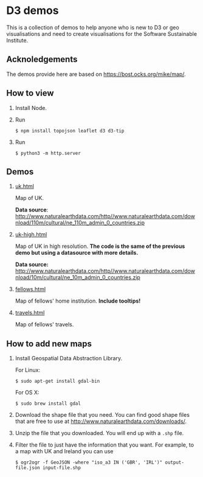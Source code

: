 # D3 demos

This is a collection of demos to help anyone who is new to D3
or geo visualisations and need to create visualisations for the Software Sustainable Institute.

## Acknoledgements

The demos provide here are based on https://bost.ocks.org/mike/map/.

## How to view

1.   Install Node.

2.   Run

     ~~~
     $ npm install topojson leaflet d3 d3-tip
     ~~~

3.   Run

     ~~~
     $ python3 -m http.server
     ~~~

## Demos

1. [uk.html](uk.html)

   Map of UK.

   **Data source**: http://www.naturalearthdata.com/http//www.naturalearthdata.com/download/110m/cultural/ne_110m_admin_0_countries.zip

2. [uk-high.html](uk-high.html)

   Map of UK in high resolution.
   **The code is the same of the previous demo
   but using a datasource with more details.**

   **Data source:** http://www.naturalearthdata.com/http//www.naturalearthdata.com/download/10m/cultural/ne_10m_admin_0_countries.zip

3. [fellows.html](fellows.html)

   Map of fellows' home institution. **Include tooltips!**

4. [travels.html](travels.html)

   Map of fellows' travels.

## How to add new maps

1.   Install Geospatial Data Abstraction Library.

     For Linux:

     ~~~
     $ sudo apt-get install gdal-bin
     ~~~

     For OS X:

     ~~~
     $ sudo brew install gdal
     ~~~

2.   Download the shape file that you need.
     You can find good shape files that are free to use at
     http://www.naturalearthdata.com/downloads/.

3.   Unzip the file that you downloaded. You will end up with a `.shp` file.

4.   Filter the file to just have the information that you want.
     For example, to a map with UK and Ireland you can use

     ~~~
     $ ogr2ogr -f GeoJSON -where "iso_a3 IN ('GBR', 'IRL')" output-file.json input-file.shp
     ~~~
